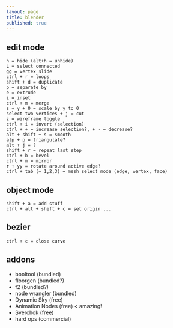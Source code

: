 ```yaml
---
layout: page
title: blender
published: true
---
```

## edit mode

    h = hide (alt+h = unhide)
    L = select connected
    gg = vertex slide
    ctrl + r = loops
    shift + d = duplicate
    p = separate by
    e = extrude
    i = inset
    ctrl + m = merge
    s + y + 0 = scale by y to 0
    select two vertices + j = cut
    z = wireframe toggle
    ctrl + i = invert (selection)
    ctrl + + = increase selection?, + - = decrease?
    alt + shift + s = smooth
    alp + p = triangulate?
    alt + j = ?
    shift + r = repeat last step
    ctrl + b = bevel
    ctrl + m = mirror
    r + yy = rotate around active edge?
    ctrl + tab (+ 1,2,3) = mesh select mode (edge, vertex, face)
    
## object mode

    shift + a = add stuff
    ctrl + alt + shift + c = set origin ...
    
## bezier

    ctrl + c = close curve
    
## addons

- booltool (bundled)
- floorgen (bundled?)
- f2 (bundled?)
- node wrangler (bundled)
- Dynamic Sky (free)
- Animation Nodes (free) < amazing!
- Sverchok (free)
- hard ops (commercial)
